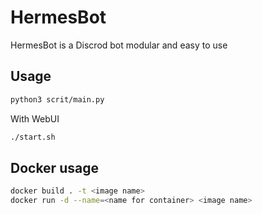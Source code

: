 # HermesBot

HermesBot is a Discrod bot modular and easy to use

## Usage

```bash
python3 scrit/main.py
```

With WebUI

```bash
./start.sh
```

## Docker usage

```bash
docker build . -t <image name>
docker run -d --name=<name for container> <image name>
```
